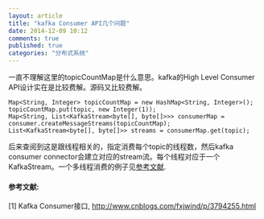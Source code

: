 ```yaml
---
layout: article
title: "kafka Consumer API几个问题"
date: 2014-12-09 10:12
comments: true
published: true
categories: "分布式系统"
---
```



  一直不理解这里的topicCountMap是什么意思。kafka的High Level Consumer API设计实在是比较费解。源码又比较费解。

	Map<String, Integer> topicCountMap = new HashMap<String, Integer>();
	topicCountMap.put(topic, new Integer(1));
	Map<String, List<KafkaStream<byte[], byte[]>>> consumerMap = consumer.createMessageStreams(topicCountMap);
	List<KafkaStream<byte[], byte[]>> streams = consumerMap.get(topic);

  后来查阅到这是跟线程相关的，指定消费每个topic的线程数，然后kafka consumer connector会建立对应的stream流。每个线程对应于一个KafkaStream。一个多线程消费的例子见[参考文献][1].

[1]: http://www.cnblogs.com/fxjwind/p/3794255.html   "Kafka Consumer接口"

#### 参考文献:

  \[1] Kafka Consumer接口, <http://www.cnblogs.com/fxjwind/p/3794255.html>
